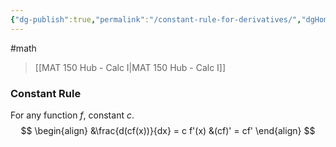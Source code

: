 ```yaml
---
{"dg-publish":true,"permalink":"/constant-rule-for-derivatives/","dgHomeLink":true,"dgPassFrontmatter":false,"dgShowLocalGraph":true}
---
```


#math 
> [[MAT 150 Hub - Calc I|MAT 150 Hub - Calc I]]

### Constant Rule
For any function $f$, constant $c$.
$$
\begin{align}
&\frac{d(cf(x))}{dx} = c f'(x) &(cf)' = cf'
\end{align}
$$